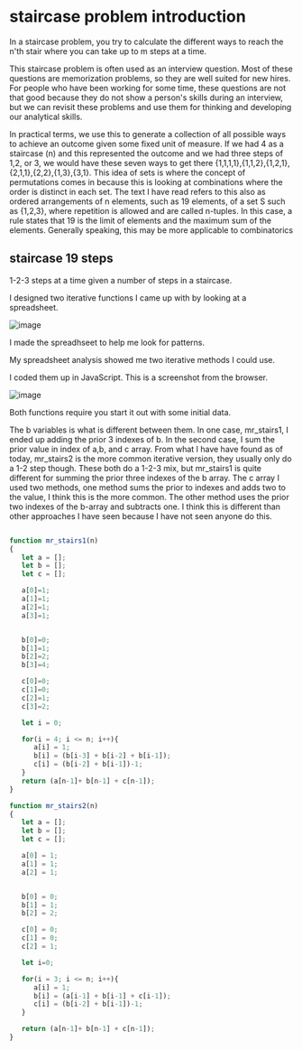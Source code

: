 # staircase problem introduction

In a staircase problem, you try to calculate the different ways to reach the n'th stair where you can take up to m steps at a time.

This staircase problem is often used as an interview question. Most of these questions are memorization problems, so they are well suited for new hires. For people who have been working for some time, these questions are not that good because they do not show a person's skills during an interview, but we can revisit these problems and use them for thinking and developing our analytical skills.

In practical terms, we use this to generate a collection of all possible ways to achieve an outcome given some fixed unit of measure. If we had 4 as a staircase (n) and this represented the outcome and we had three steps of 1,2, or 3, we would have these seven ways to get there {1,1,1,1},{1,1,2},{1,2,1},{2,1,1},{2,2},{1,3},{3,1}. This idea of sets is where the concept of permutations comes in because this is looking at combinations where the order is distinct in each set. The text I have read refers to this also as ordered arrangements of n elements, such as 19 elements, of a set S such as {1,2,3}, where repetition is allowed and are called n-tuples. In this case, a rule states that 19 is the limit of elements and the maximum sum of the elements. Generally speaking, this may be more applicable to combinatorics

## staircase 19 steps

1-2-3 steps at a time given a number of steps in a staircase.

I designed two iterative functions I came up with by looking at a spreadsheet.

![image](https://user-images.githubusercontent.com/5507643/150052884-efb64829-c750-48ca-80d1-b21069102467.png)


I made the spreadhseet to help me look for patterns. 

My spreadsheet analysis showed me two iterative methods I could use. 

I coded them up in JavaScript. This is a screenshot from the browser.

![image](https://user-images.githubusercontent.com/5507643/150048754-db690a6a-f633-4333-9b3b-ed93cabae417.png)

Both functions require you start it out with some initial data.

The b variables is what is different between them. In one case, mr_stairs1, I ended up adding the prior 3 indexes of b. In the second case, I sum the prior value in index of a,b, and c array. From what I have have found as of today, mr_stairs2 is the more common iterative version, they usually only do a 1-2 step though. These both do a 1-2-3 mix, but mr_stairs1 is quite different for summing the prior three indexes of the b array. The c array I used two methods, one method sums the prior to indexes and adds two to the value, I think this is the more common. The other method uses the prior two indexes of the b-array and subtracts one. I think this is different than other approaches I have seen because I have not seen anyone do this. 

```javascript

function mr_stairs1(n)
{
   let a = [];
   let b = [];
   let c = [];

   a[0]=1;
   a[1]=1;
   a[2]=1;
   a[3]=1;


   b[0]=0;
   b[1]=1;
   b[2]=2;
   b[3]=4;

   c[0]=0;
   c[1]=0;
   c[2]=1;
   c[3]=2;

   let i = 0;

   for(i = 4; i <= n; i++){
      a[i] = 1;
      b[i] = (b[i-3] + b[i-2] + b[i-1]);
      c[i] = (b[i-2] + b[i-1])-1;
   }
   return (a[n-1]+ b[n-1] + c[n-1]);
}

function mr_stairs2(n)
{
   let a = [];
   let b = [];
   let c = [];

   a[0] = 1;
   a[1] = 1;
   a[2] = 1;


   b[0] = 0;
   b[1] = 1;
   b[2] = 2;

   c[0] = 0;
   c[1] = 0;
   c[2] = 1;

   let i=0;

   for(i = 3; i <= n; i++){
      a[i] = 1;
      b[i] = (a[i-1] + b[i-1] + c[i-1]);
      c[i] = (b[i-2] + b[i-1])-1;
   }

   return (a[n-1]+ b[n-1] + c[n-1]);
}
```
